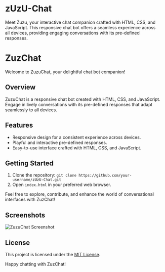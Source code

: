 # zUzU-Chat
Meet Zuzu, your interactive chat companion crafted with HTML, CSS, and JavaScript. This responsive chat bot offers a seamless experience across all devices, providing engaging conversations with its pre-defined responses.

# ZuzChat

Welcome to ZuzuChat, your delightful chat bot companion!

## Overview
ZuzuChat is a responsive chat bot created with HTML, CSS, and JavaScript. Engage in lively conversations with its pre-defined responses that adapt seamlessly to all devices.

## Features
- Responsive design for a consistent experience across devices.
- Playful and interactive pre-defined responses.
- Easy-to-use interface crafted with HTML, CSS, and JavaScript.

## Getting Started
1. Clone the repository: `git clone https://github.com/your-username/zUzU-Chat.git`
2. Open `index.html` in your preferred web browser.

Feel free to explore, contribute, and enhance the world of conversational interfaces with ZuzChat!

## Screenshots
![ZuzuChat Screenshot](screenshots/zuzuchat-screenshot.png)

## License
This project is licensed under the [MIT License](LICENSE).

Happy chatting with ZuzChat!
